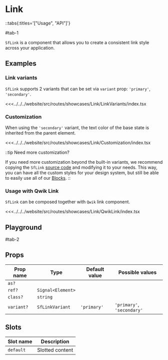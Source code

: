 # Link

::tabs{:titles='["Usage", "API"]'}

#tab-1

`SfLink` is a component that allows you to create a consistent link style across your application.

## Examples

### Link variants

`SfLink` supports 2 variants that can be set via `variant` prop: `'primary'`, `'secondary'`.

<Showcase showcase-name="Link/LinkVariants">

<<<../../../website/src/routes/showcases/Link/LinkVariants/index.tsx

</Showcase>

### Customization

When using the `'secondary'` variant, the text color of the base state is inherited from the parent element.

<!-- You can [customize your color palette](../customization/theming.html) as a part of your Tailwind config. -->

<Showcase showcase-name="Link/Customization">

<<<../../../website/src/routes/showcases/Link/Customization/index.tsx

</Showcase>

::tip Need more customization?

If you need more customization beyond the built-in variants, we recommend copying the `SfLink` [source code](#source) and modifying it to your needs. This way, you can have all the custom styles for your design system, but still be able to easily use all of our [Blocks](./blocks.html).
::

<!-- ## Accessibility notes
Link component can be rendered as an `<a>`, `<Link>`, or any other tag by providing it with prop `as`.

When no tag provided, the component will render as an `<a>`. To achieve proper accessibility it is important to implement required properties depending on the passed tag.
-->

### Usage with Qwik Link

`SfLink` can be composed together with `Qwik` link component.

<Showcase showcase-name="Link/QwikLink">
<<<../../../website/src/routes/showcases/Link/QwikLink/index.tsx
</Showcase>

## Playground

<Generate />

#tab-2

## Props

| Prop name  | Type              | Default value | Possible values            |
| ---------- | ----------------- | ------------- | -------------------------- |
| `as?`      |                   |               |                            |
| `ref?`     | `Signal<Element>` |               |                            |
| `class?`   | `string`          |               |                            |
| `variant?` | `SfLinkVariant`   | `'primary'`   | `'primary'`, `'secondary'` |

## Slots

| Slot name | Description     |
| --------- | --------------- |
| `default` | Slotted content |

